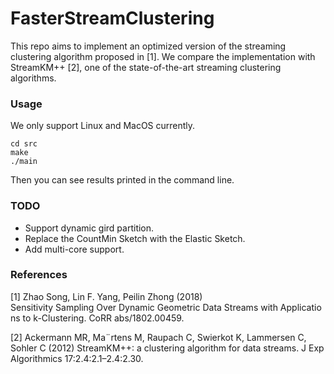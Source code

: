 # FasterStreamClustering
This repo aims to implement an optimized version of the streaming clustering algorithm proposed in [1].
We compare the implementation with StreamKM++ [2], one of the state-of-the-art streaming clustering algorithms.

### Usage
We only support Linux and MacOS currently.
```
cd src
make
./main
```
Then you can see results printed in the command line.

### TODO

- Support dynamic gird partition.
- Replace the CountMin Sketch with the Elastic Sketch.
- Add multi-core support.

### References

[1] Zhao Song, Lin F. Yang, Peilin Zhong (2018) Sensitivity Sampling Over Dynamic Geometric Data Streams with Applications to k-Clustering. CoRR abs/1802.00459.

[2] Ackermann MR, Ma¨rtens M, Raupach C, Swierkot K, Lammersen C, Sohler C (2012) StreamKM++: a clustering algorithm for data streams. J Exp Algorithmics 17:2.4:2.1–2.4:2.30.
